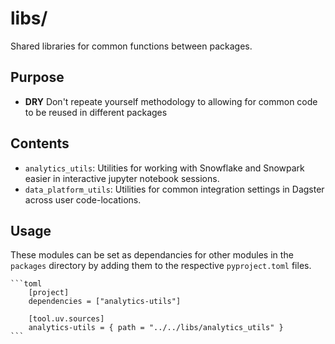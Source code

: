 # libs/

Shared libraries for common functions between packages.

## Purpose

- **DRY** Don't repeate yourself methodology to allowing for common code to be reused in
different packages

## Contents

- `analytics_utils`: Utilities for working with Snowflake and Snowpark easier in
interactive jupyter notebook sessions.
- `data_platform_utils`: Utilities for common integration settings in Dagster across
user code-locations.

## Usage

These modules can be set as dependancies for other modules in the `packages` directory
by adding them to the respective `pyproject.toml` files.

    ```toml
        [project]
        dependencies = ["analytics-utils"]

        [tool.uv.sources]
        analytics-utils = { path = "../../libs/analytics_utils" }
    ```